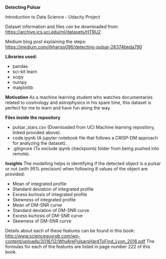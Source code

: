 **Detecting Pulsar**

Introduction to Data Science - Udacity Project

Dataset information and files can be downloaded from:
https://archive.ics.uci.edu/ml/datasets/HTRU2

Medium blog post explaining the steps:
https://medium.com/@hariss096/detecting-pulsar-26374beda790

**Libraries used:**
- pandas
- sci-kit learn
- scipy
- numpy
- matplotlib

**Motivation**
As a machine learning student who watches documentaries related to cosmology and astrophysics in his spare time, this dataset is perfect for me to learn and have fun along the way.

**Files inside the repository**
- pulsar_stars.csv (Downloaded from UCI Machine learning repository, linked provided above).
- code.ipynb (A jupyter notebook file that follows a CRISP-DM approach for analyzing the dataset).
- .gitignore (To exclude ipynb checkpoints folder from being pushed into remote).

**Insights**
The modelling helps in identifying if the detected object is a pulsar or not (with 95% precision) when following 8 values of the object are provided:
- Mean of integrated profile
- Standard deviation of integrated profile
- Excess kurtosis of integrated profile
- Skewness of integrated profile
- Mean of DM-SNR curve
- Standard deviation of DM-SNR curve
- Excess kurtosis of DM-SNR curve
- Skewness of DM-SNR curve

Details about each of these features can be found in this book:
http://www.scienceguyrob.com/wp-content/uploads/2016/12/WhyArePulsarsHardToFind_Lyon_2016.pdf
The formulas for each of the features are listed in page number 222 of this book.
